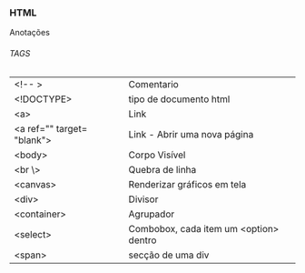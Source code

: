 ### HTML
Anotações
###### TAGS

|                              |                                          |
| ---------------------------- | ---------------------------------------- |
| \<!--  \>                    | Comentario                               |
| \<!DOCTYPE\>                 | tipo de documento html                   |
| \<a\>                        | Link                                     |
| \<a ref="" target= "blank"\> | Link - Abrir uma nova página             |
| \<body\>                     | Corpo Visível                            |
| \<br \\>                     | Quebra de linha                          |
| \<canvas\>                   | Renderizar gráficos em tela              |
| \<div\>                      | Divisor                                  |
| \<container\>                | Agrupador                                |
| \<select\>                   | Combobox, cada item um \<option\> dentro |
| \<span\>                     | secção de uma div                        |

